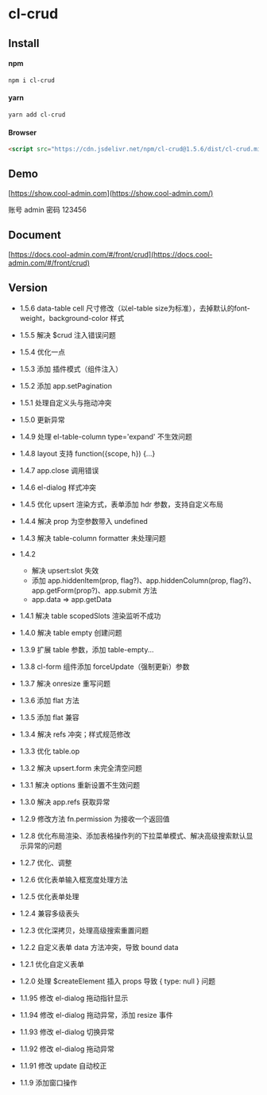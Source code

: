 # cl-crud



## Install

#### npm

```shell
npm i cl-crud
```

#### yarn

```shell
yarn add cl-crud
```

#### Browser

```html
<script src="https://cdn.jsdelivr.net/npm/cl-crud@1.5.6/dist/cl-crud.min.js"></script>
```

## Demo

[https://show.cool-admin.com](https://show.cool-admin.com/)

账号 admin
密码 123456

## Document

[https://docs.cool-admin.com/#/front/crud](https://docs.cool-admin.com/#/front/crud)

## Version

-   1.5.6 data-table cell 尺寸修改（以el-table size为标准），去掉默认的font-weight，background-color 样式

-   1.5.5 解决 $crud 注入错误问题

-   1.5.4 优化一点

-   1.5.3 添加 插件模式（组件注入）

-   1.5.2 添加 app.setPagination

-   1.5.1 处理自定义头与拖动冲突

-   1.5.0 更新异常

-   1.4.9 处理 el-table-column type='expand' 不生效问题

-   1.4.8 layout 支持 function({scope, h}) {...}

-   1.4.7 app.close 调用错误

-   1.4.6 el-dialog 样式冲突

-   1.4.5 优化 upsert 渲染方式，表单添加 hdr 参数，支持自定义布局

-   1.4.4 解决 prop 为空参数带入 undefined

-   1.4.3 解决 table-column formatter 未处理问题

-   1.4.2
    -   解决 upsert:slot 失效
    -   添加 app.hiddenItem(prop, flag?)、app.hiddenColumn(prop, flag?)、app.getForm(prop?)、app.submit 方法
    -   app.data => app.getData

-   1.4.1 解决 table scopedSlots 渲染监听不成功

-   1.4.0 解决 table empty 创建问题

-   1.3.9 扩展 table 参数，添加 table-empty...

-   1.3.8 cl-form 组件添加 forceUpdate（强制更新）参数

-   1.3.7 解决 onresize 重写问题

-   1.3.6 添加 flat 方法

-   1.3.5 添加 flat 兼容

-   1.3.4 解决 refs 冲突；样式规范修改

-   1.3.3 优化 table.op

-   1.3.2 解决 upsert.form 未完全清空问题

-   1.3.1 解决 options 重新设置不生效问题

-   1.3.0 解决 app.refs 获取异常

-   1.2.9 修改方法 fn.permission 为接收一个返回值

-   1.2.8 优化布局渲染、添加表格操作列的下拉菜单模式、解决高级搜索默认显示异常的问题

-   1.2.7 优化、调整

-   1.2.6 优化表单输入框宽度处理方法

-   1.2.5 优化表单处理

-   1.2.4 兼容多级表头

-   1.2.3 优化深拷贝，处理高级搜索重置问题

-   1.2.2 自定义表单 data 方法冲突，导致 bound data

-   1.2.1 优化自定义表单

-   1.2.0 处理 \$createElement 插入 props 导致 { type: null } 问题

-   1.1.95 修改 el-dialog 拖动指针显示

-   1.1.94 修改 el-dialog 拖动异常，添加 resize 事件

-   1.1.93 修改 el-dialog 切换异常

-   1.1.92 修改 el-dialog 拖动异常

-   1.1.91 修改 update 自动校正

-   1.1.9 添加窗口操作
